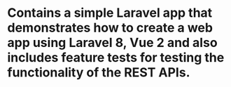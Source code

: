 # Contains a simple Laravel app that demonstrates how to create a web app using Laravel 8, Vue 2 and also includes feature tests for testing the functionality of the REST APIs.
